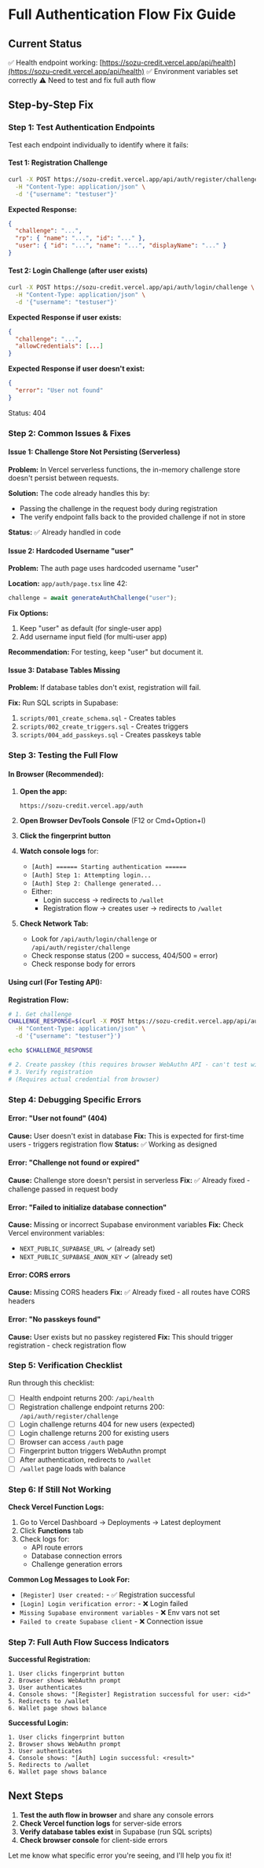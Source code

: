# Full Authentication Flow Fix Guide

## Current Status

✅ Health endpoint working: [https://sozu-credit.vercel.app/api/health](https://sozu-credit.vercel.app/api/health)
✅ Environment variables set correctly
⚠️ Need to test and fix full auth flow

## Step-by-Step Fix

### Step 1: Test Authentication Endpoints

Test each endpoint individually to identify where it fails:

#### Test 1: Registration Challenge

```bash
curl -X POST https://sozu-credit.vercel.app/api/auth/register/challenge \
  -H "Content-Type: application/json" \
  -d '{"username": "testuser"}'
```

**Expected Response:**

```json
{
  "challenge": "...",
  "rp": { "name": "...", "id": "..." },
  "user": { "id": "...", "name": "...", "displayName": "..." }
}
```

#### Test 2: Login Challenge (after user exists)

```bash
curl -X POST https://sozu-credit.vercel.app/api/auth/login/challenge \
  -H "Content-Type: application/json" \
  -d '{"username": "testuser"}'
```

**Expected Response if user exists:**

```json
{
  "challenge": "...",
  "allowCredentials": [...]
}
```

**Expected Response if user doesn't exist:**

```json
{
  "error": "User not found"
}
```

Status: 404

### Step 2: Common Issues & Fixes

#### Issue 1: Challenge Store Not Persisting (Serverless)

**Problem:** In Vercel serverless functions, the in-memory challenge store doesn't persist between requests.

**Solution:** The code already handles this by:

- Passing the challenge in the request body during registration
- The verify endpoint falls back to the provided challenge if not in store

**Status:** ✅ Already handled in code

#### Issue 2: Hardcoded Username "user"

**Problem:** The auth page uses hardcoded username "user"

**Location:** `app/auth/page.tsx` line 42:

```typescript
challenge = await generateAuthChallenge("user");
```

**Fix Options:**

1. Keep "user" as default (for single-user app)
2. Add username input field (for multi-user app)

**Recommendation:** For testing, keep "user" but document it.

#### Issue 3: Database Tables Missing

**Problem:** If database tables don't exist, registration will fail.

**Fix:** Run SQL scripts in Supabase:

1. `scripts/001_create_schema.sql` - Creates tables
2. `scripts/002_create_triggers.sql` - Creates triggers
3. `scripts/004_add_passkeys.sql` - Creates passkeys table

### Step 3: Testing the Full Flow

#### In Browser (Recommended):

1. **Open the app:**

   ```
   https://sozu-credit.vercel.app/auth
   ```

2. **Open Browser DevTools Console** (F12 or Cmd+Option+I)

3. **Click the fingerprint button**

4. **Watch console logs** for:

   - `[Auth] ====== Starting authentication ======`
   - `[Auth] Step 1: Attempting login...`
   - `[Auth] Step 2: Challenge generated...`
   - Either:
     - Login success → redirects to `/wallet`
     - Registration flow → creates user → redirects to `/wallet`

5. **Check Network Tab:**
   - Look for `/api/auth/login/challenge` or `/api/auth/register/challenge`
   - Check response status (200 = success, 404/500 = error)
   - Check response body for errors

#### Using curl (For Testing API):

**Registration Flow:**

```bash
# 1. Get challenge
CHALLENGE_RESPONSE=$(curl -X POST https://sozu-credit.vercel.app/api/auth/register/challenge \
  -H "Content-Type: application/json" \
  -d '{"username": "testuser"}')

echo $CHALLENGE_RESPONSE

# 2. Create passkey (this requires browser WebAuthn API - can't test with curl)
# 3. Verify registration
# (Requires actual credential from browser)
```

### Step 4: Debugging Specific Errors

#### Error: "User not found" (404)

**Cause:** User doesn't exist in database
**Fix:** This is expected for first-time users - triggers registration flow
**Status:** ✅ Working as designed

#### Error: "Challenge not found or expired"

**Cause:** Challenge store doesn't persist in serverless
**Fix:** ✅ Already fixed - challenge passed in request body

#### Error: "Failed to initialize database connection"

**Cause:** Missing or incorrect Supabase environment variables
**Fix:** Check Vercel environment variables:

- `NEXT_PUBLIC_SUPABASE_URL` ✓ (already set)
- `NEXT_PUBLIC_SUPABASE_ANON_KEY` ✓ (already set)

#### Error: CORS errors

**Cause:** Missing CORS headers
**Fix:** ✅ Already fixed - all routes have CORS headers

#### Error: "No passkeys found"

**Cause:** User exists but no passkey registered
**Fix:** This should trigger registration - check registration flow

### Step 5: Verification Checklist

Run through this checklist:

- [ ] Health endpoint returns 200: `/api/health`
- [ ] Registration challenge endpoint returns 200: `/api/auth/register/challenge`
- [ ] Login challenge returns 404 for new users (expected)
- [ ] Login challenge returns 200 for existing users
- [ ] Browser can access `/auth` page
- [ ] Fingerprint button triggers WebAuthn prompt
- [ ] After authentication, redirects to `/wallet`
- [ ] `/wallet` page loads with balance

### Step 6: If Still Not Working

**Check Vercel Function Logs:**

1. Go to Vercel Dashboard → Deployments → Latest deployment
2. Click **Functions** tab
3. Check logs for:
   - API route errors
   - Database connection errors
   - Challenge generation errors

**Common Log Messages to Look For:**

- `[Register] User created:` - ✅ Registration successful
- `[Login] Login verification error:` - ❌ Login failed
- `Missing Supabase environment variables` - ❌ Env vars not set
- `Failed to create Supabase client` - ❌ Connection issue

### Step 7: Full Auth Flow Success Indicators

**Successful Registration:**

```
1. User clicks fingerprint button
2. Browser shows WebAuthn prompt
3. User authenticates
4. Console shows: "[Register] Registration successful for user: <id>"
5. Redirects to /wallet
6. Wallet page shows balance
```

**Successful Login:**

```
1. User clicks fingerprint button
2. Browser shows WebAuthn prompt
3. User authenticates
4. Console shows: "[Auth] Login successful: <result>"
5. Redirects to /wallet
6. Wallet page shows balance
```

## Next Steps

1. **Test the auth flow in browser** and share any console errors
2. **Check Vercel function logs** for server-side errors
3. **Verify database tables exist** in Supabase (run SQL scripts)
4. **Check browser console** for client-side errors

Let me know what specific error you're seeing, and I'll help you fix it!

